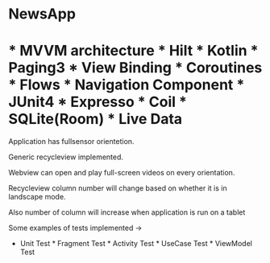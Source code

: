 # NewsApp

# * MVVM architecture * Hilt * Kotlin * Paging3 * View Binding * Coroutines * Flows * Navigation Component * JUnit4 * Expresso * Coil * SQLite(Room) * Live Data

Application has fullsensor orientetion.

Generic recycleview implemented.

Webview can open and play full-screen videos on every orientation.

Recycleview column number will change based on whether it is in landscape mode.

Also number of column will increase when application is run on a tablet

Some examples of tests implemented ->

* Unit Test * Fragment Test * Activity Test * UseCase Test * ViewModel Test
